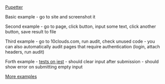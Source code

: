[Pupetter](https://pptr.dev/)

Basic example - go to site and screenshot it

Second example - go to page, click button, input some text, click another button, save result to file

Third example - go to 10clouds.com, run audit, check unused code
    - you can also automatically audit pages that require authentication (login, attach headers, run audit)

Forth example - [tests on jest](https://jestjs.io/docs/en/puppeteer)
    - should clear input after submission
    - should show error on submitting empty input

[More examples](https://github.com/checkly/puppeteer-examples)